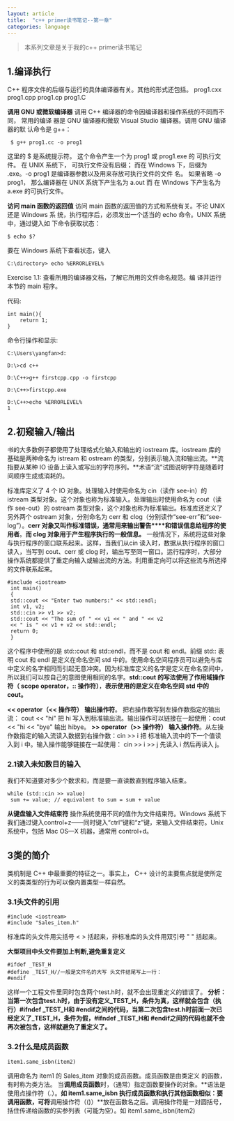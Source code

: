 ```yaml
---
layout: article
title:  "c++ primer读书笔记--第一章"
categories: language
---
```


> 本系列文章是关于我的c++ primer读书笔记

## 1.编译执行
C++ 程序文件的后缀与运行的具体编译器有关。其他的形式还包括。
 prog1.cxx
 prog1.cpp
 prog1.cp
 prog1.C
 
**调用 GNU 或微软编译器**
调用 C++ 编译器的命令因编译器和操作系统的不同而不同， 常用的编译
器是 GNU 编译器和微软 Visual Studio 编译器。调用 GNU 编译器的默
认命令是 g++：


     $ g++ prog1.cc -o prog1


这里的 $ 是系统提示符。 这个命令产生一个为 prog1 或 prog1.exe 的
可执行文件。 在 UNIX 系统下， 可执行文件没有后缀； 而在 Windows 下，后缀为 .exe。-o prog1 是编译器参数以及用来存放可执行文件的文件
名。 如果省略 -o prog1， 那么编译器在 UNIX 系统下产生名为 a.out 而
在 Windows 下产生名为 a.exe 的可执行文件。

**访问 main 函数的返回值**
访问 main 函数的返回值的方式和系统有关。不论 UNIX 还是 Windows 系
统，执行程序后，必须发出一个适当的 echo 命令。UNIX 系统中，通过键入如
下命令获取状态：

    $ echo $?


要在 Windows 系统下查看状态，键入


    C:\directory> echo %ERRORLEVEL%

Exercise
1.1:
查看所用的编译器文档，了解它所用的文件命名规范。编
译并运行本节的 main 程序。

代码:


    int main(){
    	return 1;
    }

命令行操作和显示:

    C:\Users\yangfan>d:
    
    D:\>cd c++
    
    D:\C++>g++ firstcpp.cpp -o firstcpp
    
    D:\C++>firstcpp.exe
    
    D:\C++>echo %ERRORLEVEL%
    1

##  2.初窥输入/输出
书的大多数例子都使用了处理格式化输入和输出的 iostream 库。iostream 库的基础是两种命名为 istream 和 ostream 的类型，分别表示输入流和输出流。**流指要从某种 IO 设备上读入或写出的字符序列。**术语“流”试图说明字符是随着时间顺序生成或消耗的。

标准库定义了 4 个 IO 对象。处理输入时使用命名为 cin（读作 see-in）的 istream 类型对象。这个对象也称为标准输入。处理输出时使用命名为 cout（读作 see-out）的 ostream 类型对象，这个对象也称为标准输出。标准库还定义了另外两个 ostream 对象，分别命名为 cerr 和 clog（分别读作“see-err”和“see-log”）。**cerr 对象又叫作标准错误，通常用来输出警告****和错误信息给程序的使用者**。**而 clog 对象用于产生程序执行的一般信息。**
一般情况下，系统将这些对象与执行程序的窗口联系起来。这样，当我们从cin 读入时，数据从执行程序的窗口读入，当写到 cout、cerr 或 clog 时，输出写至同一窗口。运行程序时，大部分操作系统都提供了重定向输入或输出流的方法。利用重定向可以将这些流与所选择的文件联系起来。 

    
    #include <iostream>
     int main()
     {
     std::cout << "Enter two numbers:" << std::endl;
     int v1, v2;
     std::cin >> v1 >> v2;
     std::cout << "The sum of " << v1 << " and " << v2
     << " is " << v1 + v2 << std::endl;
     return 0;
     }

这个程序中使用的是 std::cout 和 std::endl，而不是 cout 和 endl。前缀 std:: 表明 cout 和 endl 是定义在命名空间 std 中的。使用命名空间程序员可以避免与库中定义的名字相同而引起无意冲突。因为标准库定义的名字是定义在命名空间中， 所以我们可以按自己的意图使用相同的名字。**std::cout 的写法使用了作用域操作符（ scope operator，:: 操作符）**，**表示使用的是定义在命名空间 std 中的cout。**

**<< operator（<< 操作符）** 
**输出操作符**。 把右操作数写到左操作数指定的输出流： cout << "hi" 把 hi
写入到标准输出流。输出操作可以链接在一起使用：cout << "hi << "bye"
输出 hibye。
**>> operator（>> 操作符）** 
**输入操作符**。从左操作数指定的输入流读入数据到右操作数：cin >> i 把
标准输入流中的下一个值读入到 i 中。输入操作能够链接在一起使用：
cin >> i >> j 先读入 i 然后再读入 j。


### 2.1读入未知数目的输入
我们不知道要对多少个数求和，而是要一直读数直到程序输入结束。


    while (std::cin >> value)
     sum += value; // equivalent to sum = sum + value

    
**从键盘输入文件结束符**
操作系统使用不同的值作为文件结束符。Windows 系统下我们通过键入control+z——同时键入“ctrl”键和“z”键，来输入文件结束符。Unix 系统中，包括 Mac OS—X 机器，通常用 control+d。

## 3类的简介
类机制是 C++ 中最重要的特征之一。事实上， C++ 设计的主要焦点就是使所定义的类类型的行为可以像内置类型一样自然。

### 3.1头文件的引用

    #include <iostream>
    #include "Sales_item.h"

标准库的头文件用尖括号 < > 括起来，非标准库的头文件用双引号 " " 括起来。
 

**大型项目中头文件要加上判断,避免重复定义**

    #ifdef _TEST_H 
    #define _TEST_H//一般是文件名的大写 头文件结尾写上一行： 
    #endif 

这样一个工程文件里同时包含两个test.h时，就不会出现重定义的错误了。 **分析：当第一次包含test.h时，由于没有定义_TEST_H，条件为真，这样就会包含（执行）#ifndef _TEST_H和 #endif之间的代码，当第二次包含test.h时前面一次已经定义了_TEST_H，条件为假，#ifndef _TEST_H和 #endif之间的代码也就不会再次被包含，这样就避免了重定义了。**

### 3.2什么是成员函数


    item1.same_isbn(item2)

调用命名为 item1 的 Sales_item 对象的成员函数。成员函数是由类定义
的函数，有时称为类方法。
当**调用成员函数**时，（通常）指定函数要操作的对象。**语法是使用点操作符（.）。**如 item1.same_isbn
执行成员函数和执行其他函数相似：要调用函数，可将**调用操作符（()）**放在函数名之后。调用操作符是一对圆括号，括住传递给函数的实参列表（可能为空）。如 item1.same_isbn(item2)
